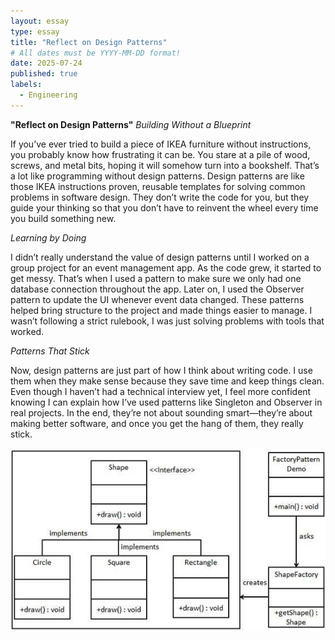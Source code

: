 ```yaml
---
layout: essay
type: essay
title: "Reflect on Design Patterns"
# All dates must be YYYY-MM-DD format!
date: 2025-07-24
published: true
labels:
  - Engineering
---
```




**"Reflect on Design Patterns"**
*Building Without a Blueprint*


If you’ve ever tried to build a piece of IKEA furniture without instructions, you probably know how frustrating it can be. You stare at a pile of wood, screws, and metal bits, hoping it will somehow turn into a bookshelf. That’s a lot like programming without design patterns. Design patterns are like those IKEA instructions proven, reusable templates for solving common problems in software design. They don’t write the code for you, but they guide your thinking so that you don’t have to reinvent the wheel every time you build something new.


*Learning by Doing*

I didn’t really understand the value of design patterns until I worked on a group project for an event management app. As the code grew, it started to get messy. That’s when I used a pattern to make sure we only had one database connection throughout the app. Later on, I used the Observer pattern to update the UI whenever event data changed. These patterns helped bring structure to the project and made things easier to manage. I wasn’t following a strict rulebook, I was just solving problems with tools that worked.

*Patterns That Stick*

Now, design patterns are just part of how I think about writing code. I use them when they make sense because they save time and keep things clean. Even though I haven’t had a technical interview yet, I feel more confident knowing I can explain how I’ve used patterns like Singleton and Observer in real projects. In the end, they’re not about sounding smart—they’re about making better software, and once you get the hang of them, they really stick.


<img class="img-fluid" src="../img/designpatterns.jpg">
